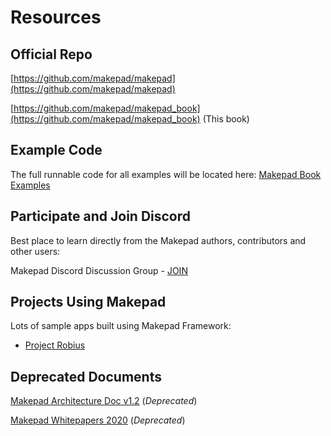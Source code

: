 # Resources

## Official Repo

[https://github.com/makepad/makepad](https://github.com/makepad/makepad)

[https://github.com/makepad/makepad_book](https://github.com/makepad/makepad_book) (This book)


## Example Code

The full runnable code for all examples will be located here: [Makepad Book Examples](https://github.com/makepad/makepad_book/tree/main/examples)

## Participate and Join Discord

Best place to learn directly from the Makepad authors, contributors and other users:

Makepad Discord Discussion Group - [JOIN](https://discord.gg/adqBRq7Ece)

## Projects Using Makepad

Lots of sample apps built using Makepad Framework:

* [Project Robius](robius.html)

## Deprecated Documents

[Makepad Architecture Doc v1.2](https://makepad.notion.site/Makepad-Architecture-v1-2-c8089aa477c14c349a57e0e633c556ba) (*Deprecated*)

[Makepad Whitepapers 2020](https://github.com/makepad/makepad_docs) (*Deprecated*)
